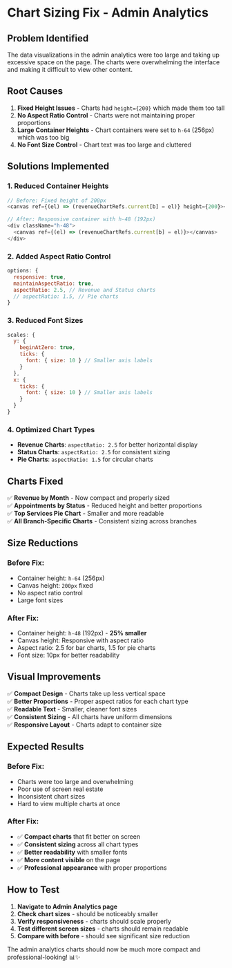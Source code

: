 # Chart Sizing Fix - Admin Analytics

## Problem Identified

The data visualizations in the admin analytics were too large and taking up excessive space on the page. The charts were overwhelming the interface and making it difficult to view other content.

## Root Causes

1. **Fixed Height Issues** - Charts had `height={200}` which made them too tall
2. **No Aspect Ratio Control** - Charts were not maintaining proper proportions
3. **Large Container Heights** - Chart containers were set to `h-64` (256px) which was too big
4. **No Font Size Control** - Chart text was too large and cluttered

## Solutions Implemented

### **1. Reduced Container Heights**
```javascript
// Before: Fixed height of 200px
<canvas ref={(el) => (revenueChartRefs.current[b] = el)} height={200}></canvas>

// After: Responsive container with h-48 (192px)
<div className="h-48">
  <canvas ref={(el) => (revenueChartRefs.current[b] = el)}></canvas>
</div>
```

### **2. Added Aspect Ratio Control**
```javascript
options: {
  responsive: true,
  maintainAspectRatio: true,
  aspectRatio: 2.5, // Revenue and Status charts
  // aspectRatio: 1.5, // Pie charts
}
```

### **3. Reduced Font Sizes**
```javascript
scales: { 
  y: { 
    beginAtZero: true,
    ticks: {
      font: { size: 10 } // Smaller axis labels
    }
  },
  x: {
    ticks: {
      font: { size: 10 } // Smaller axis labels
    }
  }
}
```

### **4. Optimized Chart Types**
- **Revenue Charts**: `aspectRatio: 2.5` for better horizontal display
- **Status Charts**: `aspectRatio: 2.5` for consistent sizing
- **Pie Charts**: `aspectRatio: 1.5` for circular charts

## Charts Fixed

✅ **Revenue by Month** - Now compact and properly sized  
✅ **Appointments by Status** - Reduced height and better proportions  
✅ **Top Services Pie Chart** - Smaller and more readable  
✅ **All Branch-Specific Charts** - Consistent sizing across branches  

## Size Reductions

### **Before Fix:**
- Container height: `h-64` (256px)
- Canvas height: `200px` fixed
- No aspect ratio control
- Large font sizes

### **After Fix:**
- Container height: `h-48` (192px) - **25% smaller**
- Canvas height: Responsive with aspect ratio
- Aspect ratio: 2.5 for bar charts, 1.5 for pie charts
- Font size: 10px for better readability

## Visual Improvements

✅ **Compact Design** - Charts take up less vertical space  
✅ **Better Proportions** - Proper aspect ratios for each chart type  
✅ **Readable Text** - Smaller, cleaner font sizes  
✅ **Consistent Sizing** - All charts have uniform dimensions  
✅ **Responsive Layout** - Charts adapt to container size  

## Expected Results

### **Before Fix:**
- Charts were too large and overwhelming
- Poor use of screen real estate
- Inconsistent chart sizes
- Hard to view multiple charts at once

### **After Fix:**
- ✅ **Compact charts** that fit better on screen
- ✅ **Consistent sizing** across all chart types
- ✅ **Better readability** with smaller fonts
- ✅ **More content visible** on the page
- ✅ **Professional appearance** with proper proportions

## How to Test

1. **Navigate to Admin Analytics page**
2. **Check chart sizes** - should be noticeably smaller
3. **Verify responsiveness** - charts should scale properly
4. **Test different screen sizes** - charts should remain readable
5. **Compare with before** - should see significant size reduction

The admin analytics charts should now be much more compact and professional-looking! 📊✨
